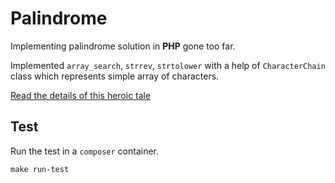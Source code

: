 # Palindrome

Implementing palindrome solution in **PHP** gone too far.

Implemented `array_search`, `strrev`, `strtolower` with a help of `CharacterChain` class which represents simple array of characters.

[Read the details of this heroic tale](https://zsolthorvath.netlify.app/posts/palindrome/)

## Test

Run the test in a `composer` container.

```shell
make run-test
```
